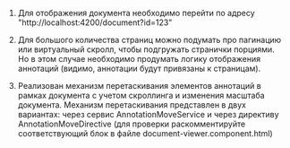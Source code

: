 1. Для отображения документа необходимо перейти по адресу "http://localhost:4200/document?id=123"

2. Для большого количества страниц можно подумать про пагинацию или виртуальный скролл, чтобы подгружать странички порциями. Но в этом случае необходимо продумать логику отображения аннотаций (видимо, аннотации будут привязаны к страницам).

3. Реализован механизм перетаскивания элементов аннотаций в рамках документа с учетом скроллинга и изменения масштаба документа. Механизм перетаскивания представлен в двух вариантах: через сервис AnnotationMoveService и через директиву AnnotationMoveDirective (для проверки раскомментируйте соответствующий блок <app-annotation> в файле document-viewer.component.html)